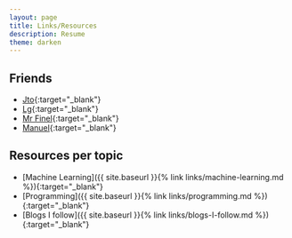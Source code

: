 ```yaml
---
layout: page
title: Links/Resources
description: Resume
theme: darken
---
```


## **Friends**

* [Jto](https://jtourvieille.github.io/){:target="_blank"} 
* [Lg](http://www.lgmorand.com/){:target="_blank"}
* [Mr Finel](http://www.macreiben.net/){:target="_blank"}
* [Manuel](http://manuel-guilbault.blogspot.fr/){:target="_blank"}

## **Resources per topic**

* [Machine Learning]({{ site.baseurl }}{% link links/machine-learning.md %}){:target="_blank"} 
* [Programming]({{ site.baseurl }}{% link links/programming.md %}){:target="_blank"} 
* [Blogs I follow]({{ site.baseurl }}{% link links/blogs-I-follow.md %}){:target="_blank"} 